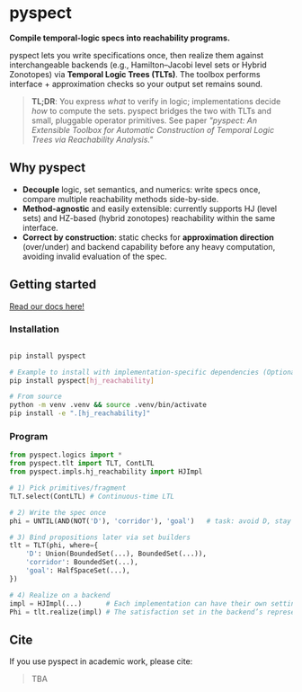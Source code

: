 # pyspect

**Compile temporal-logic specs into reachability programs.**

pyspect lets you write specifications once, then realize them against interchangeable backends (e.g., Hamilton–Jacobi level sets or Hybrid Zonotopes) via **Temporal Logic Trees (TLTs)**. The toolbox performs interface + approximation checks so your output set remains sound.

> **TL;DR**: You express *what* to verify in logic; implementations decide *how* to compute the sets. pyspect bridges the two with TLTs and small, pluggable operator primitives. See paper *"pyspect: An Extensible Toolbox for Automatic Construction of Temporal Logic Trees via Reachability Analysis."*

## Why pyspect

- **Decouple** logic, set semantics, and numerics: write specs once, compare multiple reachability methods side-by-side.
- **Method-agnostic** and easily extensible: currently supports HJ (level sets) and HZ-based (hybrid zonotopes) reachability within the same interface.
- **Correct by construction**: static checks for **approximation direction** (over/under) and backend capability before any heavy computation, avoiding invalid evaluation of the spec.

## Getting started

[Read our docs here!](https://kth-sml.github.io/pyspect)

### Installation

```bash

pip install pyspect

# Example to install with implementation-specific dependencies (Optional)
pip install pyspect[hj_reachability]

# From source
python -m venv .venv && source .venv/bin/activate
pip install -e ".[hj_reachability]"
```

### Program

```python
from pyspect.logics import *
from pyspect.tlt import TLT, ContLTL
from pyspect.impls.hj_reachability import HJImpl

# 1) Pick primitives/fragment
TLT.select(ContLTL) # Continuous-time LTL

# 2) Write the spec once
phi = UNTIL(AND(NOT('D'), 'corridor'), 'goal')   # task: avoid D, stay in corridor, then reach goal

# 3) Bind propositions later via set builders
tlt = TLT(phi, where={
    'D': Union(BoundedSet(...), BoundedSet(...)),
    'corridor': BoundedSet(...),
    'goal': HalfSpaceSet(...),
})

# 4) Realize on a backend
impl = HJImpl(...)      # Each implementation can have their own settings
Phi = tlt.realize(impl) # The satisfaction set in the backend’s representation
```

## Cite

If you use pyspect in academic work, please cite:

> TBA
